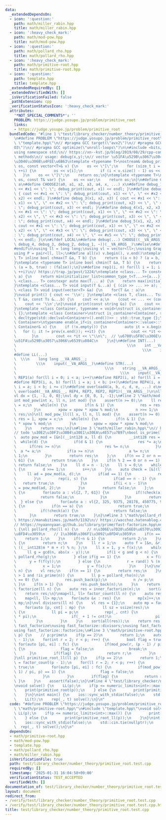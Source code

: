 ```yaml
---
data:
  _extendedDependsOn:
  - icon: ':question:'
    path: math/miller_rabin.hpp
    title: math/miller_rabin.hpp
  - icon: ':heavy_check_mark:'
    path: math/mod-pow.hpp
    title: math/mod-pow.hpp
  - icon: ':question:'
    path: math/pollard_rho.hpp
    title: math/pollard_rho.hpp
  - icon: ':heavy_check_mark:'
    path: math/primitive-root.hpp
    title: math/primitive-root.hpp
  - icon: ':question:'
    path: template.hpp
    title: template.hpp
  _extendedRequiredBy: []
  _extendedVerifiedWith: []
  _isVerificationFailed: false
  _pathExtension: cpp
  _verificationStatusIcon: ':heavy_check_mark:'
  attributes:
    '*NOT_SPECIAL_COMMENTS*': ''
    PROBLEM: https://judge.yosupo.jp/problem/primitive_root
    links:
    - https://judge.yosupo.jp/problem/primitive_root
  bundledCode: "#line 1 \"test/library_checker/number_theory/primitive_root.test.cpp\"\
    \n#define PROBLEM \"https://judge.yosupo.jp/problem/primitive_root\"\n#line 2\
    \ \"template.hpp\"\n// #pragma GCC target(\"avx2\")\n// #pragma GCC optimize(\"\
    O3\")\n// #pragma GCC optimize(\"unroll-loops\")\n\n#include <bits/stdc++.h>\n\
    using namespace std;\n// https://xn--kst.jp/blog/2019/08/29/cpp-comp/\n// debug\
    \ methods\n// usage: debug(x,y);\n// vector \u51FA\u529B\u3067\u304D\u308B\u3088\
    \u3046\u306B\u4FEE\u6B63\ntemplate <typename T>\nostream& debug_print(ostream&\
    \ os, const vector<T>& v) {\n    os << \"[\";\n    for (size_t i = 0; i < v.size();\
    \ ++i) {\n        os << v[i];\n        if (i < v.size() - 1) os << \", \";\n \
    \   }\n    os << \"]\";\n    return os;\n}\ntemplate <typename T>\nostream& debug_print(ostream&\
    \ os, const T& var) {\n    os << var;\n    return os;\n}\n#define CHOOSE(a) CHOOSE2\
    \ a\n#define CHOOSE2(a0, a1, a2, a3, a4, x, ...) x\n#define debug_1(x1) { cout\
    \ << #x1 << \": \"; debug_print(cout, x1) << endl; }\n#define debug_2(x1, x2)\
    \ { cout << #x1 << \": \"; debug_print(cout, x1) << \", \" << #x2 << \": \"; debug_print(cout,\
    \ x2) << endl; }\n#define debug_3(x1, x2, x3) { cout << #x1 << \": \"; debug_print(cout,\
    \ x1) << \", \" << #x2 << \": \"; debug_print(cout, x2) << \", \" << #x3 << \"\
    : \"; debug_print(cout, x3) << endl; }\n#define debug_4(x1, x2, x3, x4) { cout\
    \ << #x1 << \": \"; debug_print(cout, x1) << \", \" << #x2 << \": \"; debug_print(cout,\
    \ x2) << \", \" << #x3 << \": \"; debug_print(cout, x3) << \", \" << #x4 << \"\
    : \"; debug_print(cout, x4) << endl; }\n#define debug_5(x1, x2, x3, x4, x5) {\
    \ cout << #x1 << \": \"; debug_print(cout, x1) << \", \" << #x2 << \": \"; debug_print(cout,\
    \ x2) << \", \" << #x3 << \": \"; debug_print(cout, x3) << \", \" << #x4 << \"\
    : \"; debug_print(cout, x4) << \", \" << #x5 << \": \"; debug_print(cout, x5)\
    \ << endl; }\n\n#ifdef LOCAL\n#define debug(...) CHOOSE((__VA_ARGS__, debug_5,\
    \ debug_4, debug_3, debug_2, debug_1, ~))(__VA_ARGS__)\n#else\n#define debug(...)\n\
    #endif\n\nusing ll = long long;\nusing vl = vector<ll>;\nusing Graph = vector<vector<ll>>;\n\
    using P = pair<ll, ll>;\n#define all(v) v.begin(), v.end()\ntemplate <typename\
    \ T> inline bool chmax(T &a, T b) {\n    return ((a < b) ? (a = b, true) : (false));\n\
    }\ntemplate <typename T> inline bool chmin(T &a, T b) {\n    return ((a > b) ?\
    \ (a = b, true) : (false));\n}\n#define rep1(i, n) for(ll i = 1; i <= ((ll)n);\
    \ ++i)\n// https://trap.jp/post/1224/\ntemplate <class... T> constexpr auto min(T...\
    \ a) {\n    return min(initializer_list<common_type_t<T...>>{a...});\n}\ntemplate\
    \ <class... T> constexpr auto max(T... a) {\n    return max(initializer_list<common_type_t<T...>>{a...});\n\
    }\ntemplate <class... T> void input(T &...a) { (cin >> ... >> a); }\ntemplate\
    \ <class T> void input(vector<T> &a) {\n    for(T &x : a)\n        cin >> x;\n\
    }\nvoid print() { cout << '\\n'; }\ntemplate <class T, class... Ts> void print(const\
    \ T &a, const Ts &...b) {\n    cout << a;\n    (cout << ... << (cout << ' ', b));\n\
    \    cout << '\\n';\n}\nvoid print(const string &s) {\n    cout << s << '\\n';\n\
    }\ntemplate <class Container, typename = void>\nstruct is_container : std::false_type\
    \ {};\ntemplate <class Container>\nstruct is_container<Container, std::void_t<decltype(std::declval<Container>().begin()),\
    \ decltype(std::declval<Container>().end())>> : std::true_type {};\ntemplate <class\
    \ Container>\ntypename enable_if<is_container<Container>::value>::type print(const\
    \ Container& x) {\n    if (!x.empty()) {\n        auto it = x.begin();\n     \
    \   for (; it != prev(x.end()); ++it) {\n            cout << *it << \" \";\n \
    \       }\n        cout << *it << \"\\n\";  // \u6700\u5F8C\u306E\u8981\u7D20\u3092\
    \u51FA\u529B\u3057\u3066\u6539\u884C\n    }\n}\n#define INT(...)             \
    \                                                  \\\n    int __VA_ARGS__;  \
    \                                                         \\\n    input(__VA_ARGS__)\n\
    #define LL(...)                                                              \
    \  \\\n    long long __VA_ARGS__;                                            \
    \         \\\n    input(__VA_ARGS__)\n#define STR(...)                       \
    \                                        \\\n    string __VA_ARGS__;         \
    \                                               \\\n    input(__VA_ARGS__)\n#define\
    \ REP1(a) for(ll i = 0; i < a; i++)\n#define REP2(i, a) for(ll i = 0; i < a; i++)\n\
    #define REP3(i, a, b) for(ll i = a; i < b; i++)\n#define REP4(i, a, b, c) for(ll\
    \ i = a; i < b; i += c)\n#define overload4(a, b, c, d, e, ...) e\n#define rep(...)\
    \ overload4(__VA_ARGS__, REP4, REP3, REP2, REP1)(__VA_ARGS__)\n\nll inf = 3e18;\n\
    vl dx = {1, -1, 0, 0};\nvl dy = {0, 0, 1, -1};\n#line 2 \"math/mod-pow.hpp\"\n\
    int mod_pow(int x, ll n, int mod) {\n    assert(n >= 0);\n    ll res = 1, xpow\
    \ = x;\n    while(n) {\n        if(n & 1) {\n            res = res * xpow % mod;\n\
    \        }\n        xpow = xpow * xpow % mod;\n        n >>= 1;\n    }\n    return\
    \ res;\n}\nll mod_pow_ll(ll x, ll n, ll mod) {\n    assert(n >= 0);\n    __int128\
    \ res = 1, xpow = x;\n    while(n) {\n        if(n & 1) {\n            res = res\
    \ * xpow % mod;\n        }\n        xpow = xpow * xpow % mod;\n        n >>= 1;\n\
    \    }\n    return res;\n}\n#line 3 \"math/miller_rabin.hpp\"\n// https://drken1215.hatenablog.com/entry/2023/05/23/233000\n\
    // todo \u30E2\u30F3\u30B4\u30E1\u30EA\u4E57\u7B97\nbool is_prime(ll n) {\n  \
    \  auto pow_mod = [&n](__int128 a, ll d) {\n        __int128 res = 1;\n      \
    \  while(d) {\n            if(d & 1) {\n                res *= a;\n          \
    \      if(res >= n)\n                    res %= n;\n            }\n          \
    \  a *= a;\n            if(a >= n)\n                a %= n;\n            d >>=\
    \ 1;\n        }\n        return res;\n    };\n    if(n == 2 or n == 7 or n ==\
    \ 61) {\n        return true;\n    }\n    if(n % 2 == 0 or n == 1) {\n       \
    \ return false;\n    }\n    ll d = n - 1;\n    ll s = 0;\n    while(d % 2 == 0)\
    \ {\n        d >>= 1;\n        s++;\n    }\n    auto check = [&](ll a) {\n   \
    \     ll ad = pow_mod(a, d);\n        if(ad == 1) {\n            return true;\n\
    \        }\n        rep(i, s) {\n            if(ad == n - 1) {\n             \
    \   return true;\n            }\n            if(i < s - 1)\n                ad\
    \ = pow_mod(ad, 2);\n        }\n        return false;\n    };\n    if(n < 4759123141)\
    \ {\n        for(auto a : vl{2, 7, 61}) {\n            if(!check(a)) {\n     \
    \           return false;\n            }\n        }\n        return true;\n  \
    \  } else {\n        for(auto a : vl{2, 325, 9375, 28178, 450775, 9780504, 1795265022})\
    \ {\n            if(n == a) {\n                return true;\n            }\n \
    \           if(!check(a)) {\n                return false;\n            }\n  \
    \      }\n        return true;\n    }\n}\n#line 3 \"math/pollard_rho.hpp\"\n//\
    \ https://manabitimes.jp/math/1192\n// https://wacchoz.hatenablog.com/entry/2019/01/05/230128\n\
    // https://nyaannyaan.github.io/library/prime/fast-factorize.hpp\nnamespace fast_factorize\
    \ {\nll pollard_rho(ll n) {\n    // n\u306E\u7D20\u56E0\u6570\u3092\uFF11\u3064\
    \u8FD4\u3059\n    // 1\u306B\u306F1\u3092\u8FD4\u3059\n    if(n == 1) {\n    \
    \    return 1;\n    }\n    if(~n & 1) {\n        return 2;\n    }\n    if(is_prime(n))\
    \ {\n        return n;\n    }\n    ll r = 1;\n    auto f = [&n, &r](ll m) { return\
    \ ((__int128)m * m + r) % n; };\n    ll x = 1, y = f(x);\n    while(1) {\n   \
    \     ll g = gcd(n, abs(x - y));\n        if(1 < g and g < n) {\n            return\
    \ pollard_rho(g);\n        } else if(g == 1) {\n            x = f(x);\n      \
    \      y = f(f(y));\n        } else {\n            r = rand() % (n - 2) + 2;\n\
    \            x = 1;\n            y = f(x);\n        }\n    }\n}\nvl inner_factorize(ll\
    \ n) {\n    vl res;\n    if(n == 1) {\n        return res;\n    }\n    while(n\
    \ > 1 and !is_prime(n)) {\n        ll p = pollard_rho(n);\n        while(n % p\
    \ == 0) {\n            res.push_back(p);\n            n /= p;\n        }\n   \
    \ }\n    if(n > 1) {\n        res.push_back(n);\n    }\n    return res;\n}\nvl\
    \ factorize(ll n) {\n    auto res = inner_factorize(n);\n    sort(all(res));\n\
    \    return res;\n}\nmap<ll, ll> factor_count(ll n) {\n    auto res = inner_factorize(n);\n\
    \    map<ll, ll> mp;\n    for(auto &x : res) {\n        mp[x]++;\n    }\n    return\
    \ mp;\n}\nvl divisors(ll n) {\n    vl res = {1};\n    auto mp = factor_count(n);\n\
    \    for(auto [p, cnt] : mp) {\n        ll sz = ssize(res);\n        rep(i, sz)\
    \ {\n            ll pi = p;\n            rep(_, cnt) {\n                res.push_back(res[i]\
    \ * pi);\n                if(_ + 1 != cnt)\n                    pi *= p;\n   \
    \         }\n        }\n    }\n    sort(all(res));\n    return res;\n}\n} // namespace\
    \ fast_factorize\nusing fast_factorize::divisors;\nusing fast_factorize::factor_count;\n\
    using fast_factorize::factorize;\n#line 3 \"math/primitive-root.hpp\"\nint primitive_root(int\
    \ p) {\n    // p:prime\n    if(p == 2)\n        return 1;\n    auto fc = factor_count(p\
    \ - 1);\n    for(int r = 2; r < p; r++) {\n        bool flag = true;\n       \
    \ for(auto [pi, ei] : fc) {\n            if(mod_pow(r, (p - 1) / pi, p) == 1)\
    \ {\n                flag = false;\n                break;\n            }\n  \
    \      }\n        if(flag) {\n            return r;\n        }\n    }\n    assert(false);\n\
    }\nll primitive_root_ll(ll p) {\n    if(p == 2)\n        return 1;\n    auto fc\
    \ = factor_count(p - 1);\n    for(ll r = 2; r < p; r++) {\n        bool flag =\
    \ true;\n        for(auto [pi, ei] : fc) {\n            if(mod_pow_ll(r, (p -\
    \ 1) / pi, p) == 1) {\n                flag = false;\n                break;\n\
    \            }\n        }\n        if(flag) {\n            return r;\n       \
    \ }\n    }\n    assert(false);\n}\n#line 4 \"test/library_checker/number_theory/primitive_root.test.cpp\"\
    \nvoid solve() {\n    LL(p);\n    if(p <= numeric_limits<int>::max()) {\n    \
    \    print(primitive_root(p));\n    } else {\n        print(primitive_root_ll(p));\n\
    \    }\n}\nint main() {\n    ios::sync_with_stdio(false);\n    std::cin.tie(nullptr);\n\
    \    LL(t);\n    rep(_, t) solve();\n}\n"
  code: "#define PROBLEM \"https://judge.yosupo.jp/problem/primitive_root\"\n#include\
    \ \"math/primitive-root.hpp\"\n#include \"template.hpp\"\nvoid solve() {\n   \
    \ LL(p);\n    if(p <= numeric_limits<int>::max()) {\n        print(primitive_root(p));\n\
    \    } else {\n        print(primitive_root_ll(p));\n    }\n}\nint main() {\n\
    \    ios::sync_with_stdio(false);\n    std::cin.tie(nullptr);\n    LL(t);\n  \
    \  rep(_, t) solve();\n}\n"
  dependsOn:
  - math/primitive-root.hpp
  - math/mod-pow.hpp
  - template.hpp
  - math/pollard_rho.hpp
  - math/miller_rabin.hpp
  isVerificationFile: true
  path: test/library_checker/number_theory/primitive_root.test.cpp
  requiredBy: []
  timestamp: '2025-01-31 16:04:58+09:00'
  verificationStatus: TEST_ACCEPTED
  verifiedWith: []
documentation_of: test/library_checker/number_theory/primitive_root.test.cpp
layout: document
redirect_from:
- /verify/test/library_checker/number_theory/primitive_root.test.cpp
- /verify/test/library_checker/number_theory/primitive_root.test.cpp.html
title: test/library_checker/number_theory/primitive_root.test.cpp
---
```

